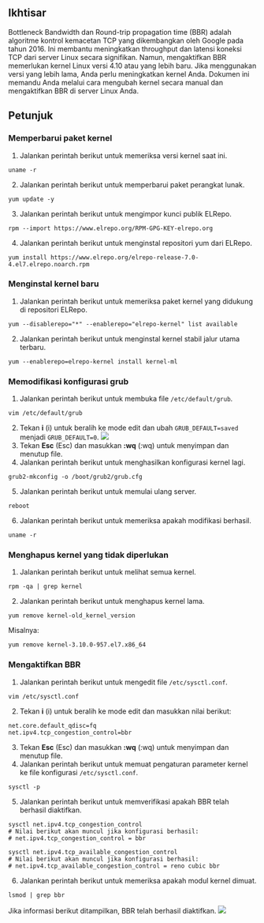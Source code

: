 ## Ikhtisar
Bottleneck Bandwidth dan Round-trip propagation time (BBR) adalah algoritme kontrol kemacetan TCP yang dikembangkan oleh Google pada tahun 2016. Ini membantu meningkatkan throughput dan latensi koneksi TCP dari server Linux secara signifikan. Namun, mengaktifkan BBR memerlukan kernel Linux versi 4.10 atau yang lebih baru. Jika menggunakan versi yang lebih lama, Anda perlu meningkatkan kernel Anda. Dokumen ini memandu Anda melalui cara mengubah kernel secara manual dan mengaktifkan BBR di server Linux Anda.

## Petunjuk

### Memperbarui paket kernel
1. Jalankan perintah berikut untuk memeriksa versi kernel saat ini.
```
uname -r
```
2. Jalankan perintah berikut untuk memperbarui paket perangkat lunak.
```
yum update -y
```
3. Jalankan perintah berikut untuk mengimpor kunci publik ELRepo.
```
rpm --import https://www.elrepo.org/RPM-GPG-KEY-elrepo.org
```
4. Jalankan perintah berikut untuk menginstal repositori yum dari ELRepo.
```
yum install https://www.elrepo.org/elrepo-release-7.0-4.el7.elrepo.noarch.rpm
```


### Menginstal kernel baru
1. Jalankan perintah berikut untuk memeriksa paket kernel yang didukung di repositori ELRepo.
```
yum --disablerepo="*" --enablerepo="elrepo-kernel" list available
```
2. Jalankan perintah berikut untuk menginstal kernel stabil jalur utama terbaru.
```
yum --enablerepo=elrepo-kernel install kernel-ml
```

### Memodifikasi konfigurasi grub
1. Jalankan perintah berikut untuk membuka file `/etc/default/grub`.
```
vim /etc/default/grub
```
2. Tekan **i** (i) untuk beralih ke mode edit dan ubah `GRUB_DEFAULT=saved` menjadi `GRUB_DEFAULT=0`.
![](https://main.qcloudimg.com/raw/484e7a6e818dc44c2d4debb9230e0b46.png)
3. Tekan **Esc** (Esc) dan masukkan **:wq** (:wq) untuk menyimpan dan menutup file.
4. Jalankan perintah berikut untuk menghasilkan konfigurasi kernel lagi.
```
grub2-mkconfig -o /boot/grub2/grub.cfg
```
5. Jalankan perintah berikut untuk memulai ulang server.
```
reboot
```
6. Jalankan perintah berikut untuk memeriksa apakah modifikasi berhasil.
```
uname -r
```

### Menghapus kernel yang tidak diperlukan
1. Jalankan perintah berikut untuk melihat semua kernel.
```
rpm -qa | grep kernel
```
2. Jalankan perintah berikut untuk menghapus kernel lama.
```
yum remove kernel-old_kernel_version
```
Misalnya:
```
yum remove kernel-3.10.0-957.el7.x86_64
```

### Mengaktifkan BBR
1. Jalankan perintah berikut untuk mengedit file `/etc/sysctl.conf`.
```
vim /etc/sysctl.conf
```
2. Tekan **i** (i) untuk beralih ke mode edit dan masukkan nilai berikut:
```
net.core.default_qdisc=fq
net.ipv4.tcp_congestion_control=bbr
```
3. Tekan **Esc** (Esc) dan masukkan **:wq** (:wq) untuk menyimpan dan menutup file.
4. Jalankan perintah berikut untuk memuat pengaturan parameter kernel ke file konfigurasi `/etc/sysctl.conf`.
```
sysctl -p
```
5. Jalankan perintah berikut untuk memverifikasi apakah BBR telah berhasil diaktifkan.
```
sysctl net.ipv4.tcp_congestion_control
# Nilai berikut akan muncul jika konfigurasi berhasil:
# net.ipv4.tcp_congestion_control = bbr
```
```
sysctl net.ipv4.tcp_available_congestion_control
# Nilai berikut akan muncul jika konfigurasi berhasil:
# net.ipv4.tcp_available_congestion_control = reno cubic bbr
```
6. Jalankan perintah berikut untuk memeriksa apakah modul kernel dimuat.
```
lsmod | grep bbr
```
Jika informasi berikut ditampilkan, BBR telah berhasil diaktifkan.
![](https://main.qcloudimg.com/raw/7d736afd8ce22f421315e149a86527e5.png)



